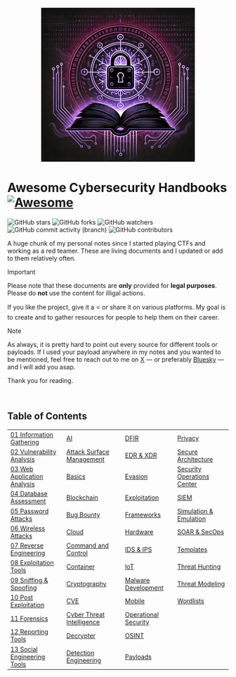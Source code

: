 <p align="center">
  <img width="350" height="350" src="images/awesome-cybersecurity-handbooks.webp">
</p>

# Awesome Cybersecurity Handbooks [![Awesome](https://cdn.rawgit.com/sindresorhus/awesome/d7305f38d29fed78fa85652e3a63e154dd8e8829/media/badge.svg)](https://github.com/sindresorhus/awesome)

![GitHub stars](https://img.shields.io/github/stars/0xsyr0/Awesome-Cybersecurity-Handbooks?logoColor=yellow) ![GitHub forks](https://img.shields.io/github/forks/0xsyr0/Awesome-Cybersecurity-Handbooks?logoColor=purple) ![GitHub watchers](https://img.shields.io/github/watchers/0xsyr0/Awesome-Cybersecurity-Handbooks?logoColor=green)</br>
![GitHub commit activity (branch)](https://img.shields.io/github/commit-activity/m/0xsyr0/Awesome-Cybersecurity-Handbooks) ![GitHub contributors](https://img.shields.io/github/contributors/0xsyr0/Awesome-Cybersecurity-Handbooks)

A huge chunk of my personal notes since I started playing CTFs and working as a red teamer. These are living documents and I updated or add to them relatively often.

> [!IMPORTANT]
> Please note that these documents are **only** provided for **legal purposes**. Please do **not** use the content for illigal actions.

If you like the project, give it a :star: or share it on various platforms. My goal is to create and to gather resources for people to help them on their career.

> [!NOTE]
> As always, it is pretty hard to point out every source for different tools or payloads. If I used your payload anywhere in my notes and you wanted to be mentioned, feel free to reach out to me on [X](https://twitter.com/syr0_) — or preferably [Bluesky](https://bsky.app/profile/0xsyr0.bsky.social) — and I will add you asap.

Thank you for reading.

<br>

## Table of Contents

|     |     |     |     |
| --- | --- | --- | --- |
| [01 Information Gathering](handbooks/01_information_gathering.md) | [AI](handbooks/ai.md) | [DFIR](handbooks/dfir.md) | [Privacy](handbooks/privacy.md) |
| [02 Vulnerability Analysis](handbooks/02_vulnerability_analysis.md) | [Attack Surface Management](handbooks/attack_surface_management.md) | [EDR & XDR](handbooks/edr_xdr.md) | [Secure Architecture](handbooks/secure_architecture.md) |
| [03 Web Application Analysis](handbooks/03_web_application_analysis.md) | [Basics](handbooks/basics.md) | [Evasion](handbooks/evasion.md) | [Security Operations Center](handbooks/security_operations_center.md) |
| [04 Database Assessment](handbooks/04_database_assessment.md) | [Blockchain](handbooks/blockchain.md) | [Exploitation](handbooks/exploitation.md) | [SIEM](handbooks/siem.md) |
| [05 Password Attacks](handbooks/05_password_attacks.md) | [Bug Bounty](handbooks/bug_bounty.md) | [Frameworks](handbooks/frameworks.md) | [Simulation & Emulation](handbooks/simulation_emulation.md) |
| [06 Wireless Attacks](handbooks/06_wireless_attacks.md) | [Cloud](handbooks/cloud.md) | [Hardware](handbooks/hardware.md) | [SOAR & SecOps](handbooks/soar_secops.md) |
| [07 Reverse Engineering](handbooks/07_reverse_engineering.md) | [Command and Control](handbooks/command_and_control.md) | [IDS & IPS](handbooks/ids_ips.md) | [Templates](handbooks/templates.md) |
| [08 Exploitation Tools](handbooks/08_exploitation_tools.md) | [Container](handbooks/container.md) | [IoT](handbooks/iot.md) | [Threat Hunting](handbooks/threat_hunting.md) |
| [09 Sniffing & Spoofing](handbooks/09_sniffing_%26_spoofing.md) | [Cryptography](handbooks/cryptography.md) | [Malware Development](handbooks/malware_development.md) | [Threat Modeling](handbooks/threat_modeling.md) |
| [10 Post Exploitation](handbooks/10_post_exploitation.md) | [CVE](handbooks/cve.md) | [Mobile](handbooks/mobile.md) | [Wordlists](handbooks/wordlists.md) |
| [11 Forensics](handbooks/11_forensics.md) | [Cyber Threat Intelligence](handbooks/cyber_threat_intelligence.md) | [Operational Security](handbooks/operational_security.md) |
| [12 Reporting Tools](handbooks/12_reporting_tools.md) | [Decrypter](handbooks/decrypter.md) | [OSINT](handbooks/osint.md) |
| [13 Social Engineering Tools](handbooks/13_social_engineering_tools.md) | [Detection Engineering](handbooks/detection_engineering.md) | [Payloads](handbooks/payloads.md) |

